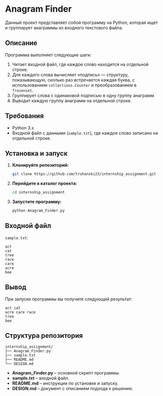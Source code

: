 # Anagram Finder

Данный проект представляет собой программу на Python, которая ищет и группирует анаграммы из входного текстового файла.

## Описание

Программа выполняет следующие шаги:
1. Читает входной файл, где каждое слово находится на отдельной строке.
2. Для каждого слова вычисляет «подпись» — структуру, показывающую, сколько раз встречается каждая буква, с использованием `collections.Counter` и преобразованием в `frozenset`.
3. Группирует слова с одинаковой подписью в одну группу анаграмм.
4. Выводит каждую группу анаграмм на отдельной строке.

## Требования

- Python 3.x
- Входной файл с данными (`sample.txt`), где каждое слово записано на отдельной строке.

## Установка и запуск

1. **Клонируйте репозиторий:**

   ```bash
   git clone https://github.com/truhanski23/internship_assignment.git
   ```

2. **Перейдите в каталог проекта:**

   ```bash
   cd internship_assignment
   ```

3. **Запустите программу:**

   ```bash
   python Anagram_Finder.py
   ```
   
## Входной файл

`sample.txt`:

```text
act
cat
tree
race
care
acre
bee
```

## Вывод

При запуске программы вы получите следующий результат:

```text
act cat
acre care race
tree
bee
```

## Структура репозитория

```
internship_assignment/
├── Anagram_Finder.py
├── sample.txt
├── README.md
└── DESIGN.md
```

- **Anagram_Finder.py** – основной скрипт программы.
- **sample.txt** – входной файл.
- **README.md** – инструкции по установке и запуску.
- **DESIGN.md** – документ с описанием подхода к решению.

